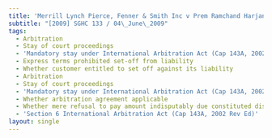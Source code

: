 ```yaml
---
title: 'Merrill Lynch Pierce, Fenner & Smith Inc v Prem Ramchand Harjani and Another'
subtitle: "[2009] SGHC 133 / 04\_June\_2009"
tags:
  - Arbitration
  - Stay of court proceedings
  - 'Mandatory stay under International Arbitration Act (Cap 143A, 2002 Rev Ed)'
  - Express terms prohibited set-off from liability
  - Whether customer entitled to set off against its liability
  - Arbitration
  - Stay of court proceedings
  - 'Mandatory stay under International Arbitration Act (Cap 143A, 2002 Rev Ed)'
  - Whether arbitration agreement applicable
  - Whether mere refusal to pay amount indisputably due constituted dispute
  - 'Section 6 International Arbitration Act (Cap 143A, 2002 Rev Ed)'
layout: single
---
```


